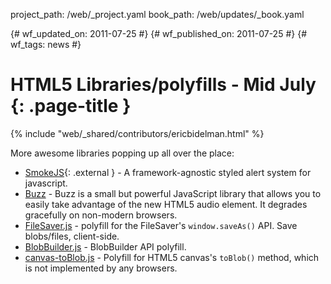 project_path: /web/_project.yaml
book_path: /web/updates/_book.yaml

{# wf_updated_on: 2011-07-25 #}
{# wf_published_on: 2011-07-25 #}
{# wf_tags: news #}

# HTML5 Libraries/polyfills - Mid July {: .page-title }

{% include "web/_shared/contributors/ericbidelman.html" %}


More awesome libraries popping up all over the place:

- [SmokeJS](http://ssssnakes.com/smoke/){: .external } - A framework-agnostic styled alert system for javascript.
- [Buzz](http://buzz.jaysalvat.com) - Buzz is a small but powerful JavaScript library that allows you to easily take advantage of the new HTML5 audio element. It degrades gracefully on non-modern browsers.
- [FileSaver.js](https://github.com/eligrey/FileSaver.js/blob/master/FileSaver.js) - polyfill for the FileSaver's `window.saveAs()` API. Save blobs/files, client-side.
- [BlobBuilder.js](https://github.com/eligrey/BlobBuilder.js) - BlobBuilder API polyfill.
- [canvas-toBlob.js](https://github.com/eligrey/canvas-toBlob.js) - Polyfill for HTML5 canvas's `toBlob()` method, which is not implemented by any browsers.


